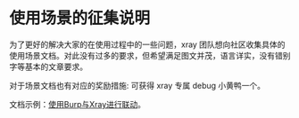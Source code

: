 # 使用场景的征集说明

为了更好的解决大家的在使用过程中的一些问题，xray 团队想向社区收集具体的使用场景文档。对此没有过多的要求，但希望满足图文并茂，语言详实，没有错别字等基本的文章要求。

对于场景文档也有对应的奖励措施: 可获得 xray 专属 debug 小黄鸭一个。

文档示例：[使用Burp与Xray进行联动](scenario/burp)。